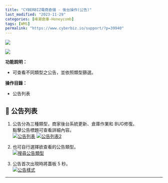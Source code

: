 ```yaml
---
title: "CYBERBIZ電商倉儲 - 後台操作(公告)"
last_modified: "2023-11-29"
categories: [峰潮倉庫-Honeycomb]
tags: [WMS]
permalink: "https://www.cyberbiz.io/support/?p=39940"
---
```


![](https://www.cyberbiz.io/support/wp-content/uploads/適用站別.png)

[![](https://www.cyberbiz.io/support/wp-content/uploads/台灣站.png)](https://www.cyberbiz.io/support/?page_id=2490)

**功能說明：**  

* 可查看不同類型之公告，並依照類型篩選。

**操作目錄：**

* 公告列表

## 📌 公告列表



1. 公告分為三種類型，商家後台系統更新、倉庫作業和 BUG修復。  
點擊公告標題可查看詳細內容。  
[![公告列表](https://www.cyberbiz.io/support/wp-content/uploads/WMS-商家後台操作手冊-公告01.png)](https://www.cyberbiz.io/support/wp-content/uploads/WMS-商家後台操作手冊-公告01.png) [![公告列表2](https://www.cyberbiz.io/support/wp-content/uploads/WMS-商家後台操作手冊-公告02.png)](https://www.cyberbiz.io/support/wp-content/uploads/WMS-商家後台操作手冊-公告02.png)



2. 也可自行選擇欲查看的公告類型。  
[![搜尋公告類型](https://www.cyberbiz.io/support/wp-content/uploads/WMS-商家後台操作手冊-公告03.png)](https://www.cyberbiz.io/support/wp-content/uploads/WMS-商家後台操作手冊-公告03.png)



3. 公告首次出現時將蓋板 5 秒。  
[![公告樣式](https://www.cyberbiz.io/support/wp-content/uploads/WMS-商家後台操作手冊-公告04.png)](https://www.cyberbiz.io/support/wp-content/uploads/WMS-商家後台操作手冊-公告04.png)



* * *




